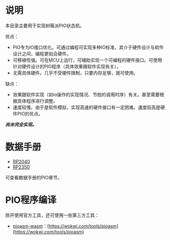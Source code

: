 # 说明

本目录主要用于实现树莓派PIO状态机。

优点：

- PIO专为IO接口优化。可通过编程可实现多种IO标准，其介于硬件设计与软件设计之间，编程更贴合硬件。
- 可移植性强。可在MCU上运行，可辅助实现一个可编程的硬件接口。可使用针对硬件设计的PIO程序（具体效果跟软件实现有关）。
- 无需具体硬件。几乎不受硬件限制，只要内存足够，就可使用。

缺点：

- 效果跟软件实现（如io操作的实现情况、节拍的调用时序）有关。甚至需要根据具体程序进行调整。
- 速度较慢。由于是软件模拟，实现高速的硬件接口有一定困难。速度较高是硬件PIO的优点。

***尚未完全实现。***

# 数据手册

- [RP2040](https://datasheets.raspberrypi.com/rp2040/rp2040-datasheet.pdf)
- [RP2350](https://datasheets.raspberrypi.com/rp2350/rp2350-datasheet.pdf)

可查看数据手册的PIO章节。

# PIO程序编译

除开使用官方工具，还可使用一些第三方工具：

- [pioasm-wasm](https://github.com/wokwi/pioasm-wasm.git)：[https://wokwi.com/tools/pioasm](https://wokwi.com/tools/pioasm)

